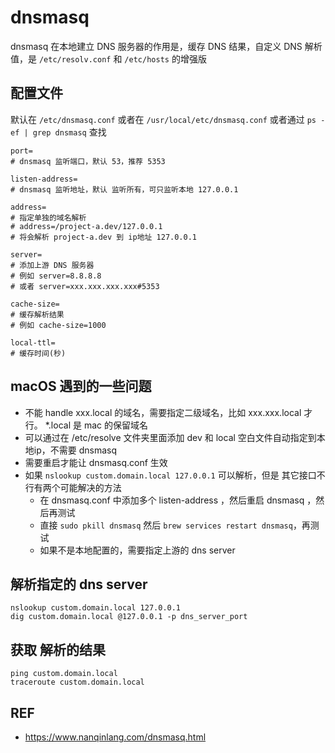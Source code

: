 # dnsmasq
dnsmasq 在本地建立 DNS 服务器的作用是，缓存 DNS 结果，自定义 DNS 解析值，是 `/etc/resolv.conf` 和 `/etc/hosts` 的增强版

## 配置文件
默认在 `/etc/dnsmasq.conf` 或者在 `/usr/local/etc/dnsmasq.conf` 或者通过 `ps -ef | grep dnsmasq` 查找
```
port=
# dnsmasq 监听端口，默认 53，推荐 5353

listen-address=
# dnsmasq 监听地址，默认 监听所有，可只监听本地 127.0.0.1

address=
# 指定单独的域名解析
# address=/project-a.dev/127.0.0.1
# 将会解析 project-a.dev 到 ip地址 127.0.0.1

server=
# 添加上游 DNS 服务器
# 例如 server=8.8.8.8
# 或者 server=xxx.xxx.xxx.xxx#5353

cache-size=
# 缓存解析结果
# 例如 cache-size=1000

local-ttl=
# 缓存时间(秒)
```


## macOS 遇到的一些问题
- 不能 handle xxx.local 的域名，需要指定二级域名，比如 xxx.xxx.local 才行。 *.local 是 mac 的保留域名
- 可以通过在 /etc/resolve 文件夹里面添加 dev 和 local 空白文件自动指定到本地ip，不需要 dnsmasq
- 需要重启才能让 dnsmasq.conf 生效
- 如果 `nslookup custom.domain.local 127.0.0.1` 可以解析，但是 其它接口不行有两个可能解决的方法
    - 在 dnsmasq.conf 中添加多个 listen-address ，然后重启 dnsmasq ，然后再测试
    - 直接 `sudo pkill dnsmasq` 然后 `brew services restart dnsmasq`，再测试
    - 如果不是本地配置的，需要指定上游的 dns server

## 解析指定的 dns server
```
nslookup custom.domain.local 127.0.0.1
dig custom.domain.local @127.0.0.1 -p dns_server_port
```

## 获取 解析的结果
```
ping custom.domain.local
traceroute custom.domain.local
```


## REF
- https://www.nanqinlang.com/dnsmasq.html
